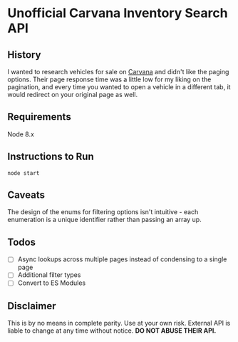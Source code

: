 # Unofficial Carvana Inventory Search API
## History
I wanted to research vehicles for sale on [Carvana](https://carvana.com) and didn't like the paging options. Their page response time was a little low for my liking on the pagination, and every time you wanted to open a vehicle in a different tab, it would redirect on your original page as well.

## Requirements
Node 8.x

## Instructions to Run
`node start`

## Caveats
The design of the enums for filtering options isn't intuitive - each enumeration is a unique identifier rather than passing an array up.

## Todos
- [ ] Async lookups across multiple pages instead of condensing to a single page
- [ ] Additional filter types
- [ ] Convert to ES Modules

## Disclaimer
This is by no means in complete parity. Use at your own risk. External API is liable to change at any time without notice. **DO NOT ABUSE THEIR API.**
